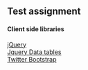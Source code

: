 ## Test assignment

#### Client side libraries
[jQuery](https://jquery.com/)  
[Jquery Data tables](https://www.datatables.net)  
[Twitter Bootstrap](https://getbootstrap.com)